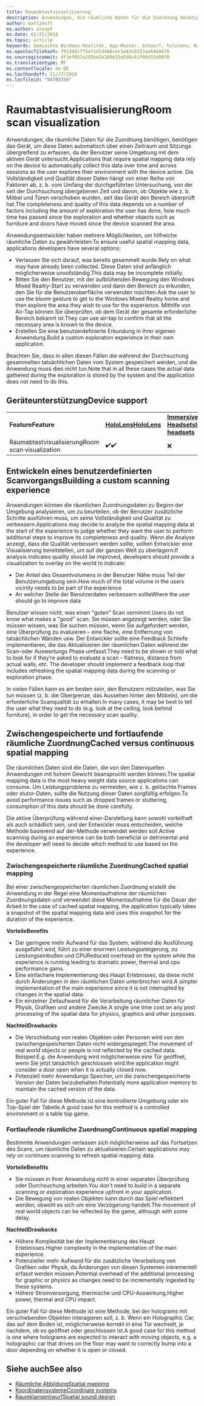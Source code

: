 ```yaml
---
title: Raumabtastvisualisierung
description: Anwendungen, die räumliche Daten für die Zuordnung benötigen, benötigen das Gerät, um diese Daten automatisch über einen Zeitraum und Sitzungs übergreifend zu erfassen, da der Benutzer seine Umgebung mit dem aktiven Gerät untersucht.
author: mattzmsft
ms.author: alexpf
ms.date: 03/21/2018
ms.topic: article
keywords: Gemischte Windows-Realität, App-Muster, Entwurf, hololens, Raum Überprüfung, räumliche Zuordnung, Mesh, Mixed Reality-Headset, Windows Mixed Reality-Headset, Virtual Reality-Headset, hololens
ms.openlocfilehash: f912ddcff5ef1d14468cec1e63c8153ae6460476
ms.sourcegitcommit: 4f3ef057a285be2e260615e5d6c41f00d15d08f8
ms.translationtype: MT
ms.contentlocale: de-DE
ms.lasthandoff: 11/17/2020
ms.locfileid: "94703356"
---
```

# <a name="room-scan-visualization"></a><span data-ttu-id="a8955-104">Raumabtastvisualisierung</span><span class="sxs-lookup"><span data-stu-id="a8955-104">Room scan visualization</span></span>

<span data-ttu-id="a8955-105">Anwendungen, die räumliche Daten für die Zuordnung benötigen, benötigen das Gerät, um diese Daten automatisch über einen Zeitraum und Sitzungs übergreifend zu erfassen, da der Benutzer seine Umgebung mit dem aktiven Gerät untersucht.</span><span class="sxs-lookup"><span data-stu-id="a8955-105">Applications that require spatial mapping data rely on the device to automatically collect this data over time and across sessions as the user explores their environment with the device active.</span></span> <span data-ttu-id="a8955-106">Die Vollständigkeit und Qualität dieser Daten hängt von einer Reihe von Faktoren ab, z. b. vom Umfang der durchgeführten Untersuchung, von der seit der Durchsuchung übergebenen Zeit und davon, ob Objekte wie z. b. Möbel und Türen verschoben wurden, seit das Gerät den Bereich überprüft hat.</span><span class="sxs-lookup"><span data-stu-id="a8955-106">The completeness and quality of this data depends on a number of factors including the amount of exploration the user has done, how much time has passed since the exploration and whether objects such as furniture and doors have moved since the device scanned the area.</span></span>

<span data-ttu-id="a8955-107">Anwendungsentwickler haben mehrere Möglichkeiten, um hilfreiche räumliche Daten zu gewährleisten:</span><span class="sxs-lookup"><span data-stu-id="a8955-107">To ensure useful spatial mapping data, applications developers have several options:</span></span>
* <span data-ttu-id="a8955-108">Verlassen Sie sich darauf, was bereits gesammelt wurde.</span><span class="sxs-lookup"><span data-stu-id="a8955-108">Rely on what may have already been collected.</span></span> <span data-ttu-id="a8955-109">Diese Daten sind anfänglich möglicherweise unvollständig.</span><span class="sxs-lookup"><span data-stu-id="a8955-109">This data may be incomplete initially.</span></span>
* <span data-ttu-id="a8955-110">Bitten Sie den Benutzer, mit der aufblühenden Bewegung den Windows Mixed Reality-Start zu verwenden und dann den Bereich zu erkunden, den Sie für die Benutzeroberfläche verwenden möchten.</span><span class="sxs-lookup"><span data-stu-id="a8955-110">Ask the user to use the bloom gesture to get to the Windows Mixed Reality home and then explore the area they wish to use for the experience.</span></span> <span data-ttu-id="a8955-111">Mithilfe von Air-Tap können Sie überprüfen, ob dem Gerät der gesamte erforderliche Bereich bekannt ist.</span><span class="sxs-lookup"><span data-stu-id="a8955-111">They can use air-tap to confirm that all the necessary area is known to the device.</span></span>
* <span data-ttu-id="a8955-112">Erstellen Sie eine benutzerdefinierte Erkundung in ihrer eigenen Anwendung.</span><span class="sxs-lookup"><span data-stu-id="a8955-112">Build a custom exploration experience in their own application.</span></span>

<span data-ttu-id="a8955-113">Beachten Sie, dass in allen diesen Fällen die während der Durchsuchung gesammelten tatsächlichen Daten vom System gespeichert werden, und die Anwendung muss dies nicht tun.</span><span class="sxs-lookup"><span data-stu-id="a8955-113">Note that in all these cases the actual data gathered during the exploration is stored by the system and the application does not need to do this.</span></span>

## <a name="device-support"></a><span data-ttu-id="a8955-114">Geräteunterstützung</span><span class="sxs-lookup"><span data-stu-id="a8955-114">Device support</span></span>

<table>
    <colgroup>
    <col width="33%" />
    <col width="33%" />
    <col width="33%" />
    </colgroup>
    <tr>
        <td><span data-ttu-id="a8955-115"><strong>Feature</strong></span><span class="sxs-lookup"><span data-stu-id="a8955-115"><strong>Feature</strong></span></span></td>
        <td><span data-ttu-id="a8955-116"><a href="../hololens-hardware-details.md"><strong>HoloLens</strong></a></span><span class="sxs-lookup"><span data-stu-id="a8955-116"><a href="../hololens-hardware-details.md"><strong>HoloLens</strong></a></span></span></td>
        <td><span data-ttu-id="a8955-117"><a href="../discover/immersive-headset-hardware-details.md"><strong>Immersive Headsets</strong></a></span><span class="sxs-lookup"><span data-stu-id="a8955-117"><a href="../discover/immersive-headset-hardware-details.md"><strong>Immersive headsets</strong></a></span></span></td>
    </tr>
     <tr>
        <td><span data-ttu-id="a8955-118">Raumabtastvisualisierung</span><span class="sxs-lookup"><span data-stu-id="a8955-118">Room scan visualization</span></span></td>
        <td><span data-ttu-id="a8955-119">✔️</span><span class="sxs-lookup"><span data-stu-id="a8955-119">✔️</span></span></td>
        <td>❌</td>
    </tr>
</table>



## <a name="building-a-custom-scanning-experience"></a><span data-ttu-id="a8955-120">Entwickeln eines benutzerdefinierten Scanvorgangs</span><span class="sxs-lookup"><span data-stu-id="a8955-120">Building a custom scanning experience</span></span>

<span data-ttu-id="a8955-121">Anwendungen können die räumlichen Zuordnungsdaten zu Beginn der Umgebung analysieren, um zu beurteilen, ob der Benutzer zusätzliche Schritte ausführen muss, um seine Vollständigkeit und Qualität zu verbessern.</span><span class="sxs-lookup"><span data-stu-id="a8955-121">Applications may decide to analyze the spatial mapping data at the start of the experience to judge whether they want the user to perform additional steps to improve its completeness and quality.</span></span> <span data-ttu-id="a8955-122">Wenn die Analyse anzeigt, dass die Qualität verbessert werden sollte, sollten Entwickler eine Visualisierung bereitstellen, um auf der ganzen Welt zu überlagern:</span><span class="sxs-lookup"><span data-stu-id="a8955-122">If analysis indicates quality should be improved, developers should provide a visualization to overlay on the world to indicate:</span></span>
* <span data-ttu-id="a8955-123">Der Anteil des Gesamtvolumens in der Benutzer Nähe muss Teil der Benutzerumgebung sein.</span><span class="sxs-lookup"><span data-stu-id="a8955-123">How much of the total volume in the users vicinity needs to be part of the experience</span></span>
* <span data-ttu-id="a8955-124">An welcher Stelle der Benutzerdaten verbessern sollte</span><span class="sxs-lookup"><span data-stu-id="a8955-124">Where the user should go to improve data</span></span>

<span data-ttu-id="a8955-125">Benutzer wissen nicht, was einen "guten" Scan vornimmt.</span><span class="sxs-lookup"><span data-stu-id="a8955-125">Users do not know what makes a "good" scan.</span></span> <span data-ttu-id="a8955-126">Sie müssen angezeigt werden, oder Sie müssen wissen, was Sie suchen müssen, wenn Sie aufgefordert werden, eine Überprüfung zu evaluieren – eine flache, eine Entfernung von tatsächlichen Wänden usw. Der Entwickler sollte eine Feedback Schleife implementieren, die das Aktualisieren der räumlichen Daten während der Scan-oder Auswertungs Phase umfasst.</span><span class="sxs-lookup"><span data-stu-id="a8955-126">They need to be shown or told what to look for if they’re asked to evaluate a scan – flatness, distance from actual walls, etc. The developer should implement a feedback loop that includes refreshing the spatial mapping data during the scanning or exploration phase.</span></span>

<span data-ttu-id="a8955-127">In vielen Fällen kann es am besten sein, den Benutzern mitzuteilen, was Sie tun müssen (z. b. die Obergrenze, das Aussehen hinter den Möbeln), um die erforderliche Scanqualität zu erhalten.</span><span class="sxs-lookup"><span data-stu-id="a8955-127">In many cases, it may be best to tell the user what they need to do (e.g. look at the ceiling, look behind furniture), in order to get the necessary scan quality.</span></span>

## <a name="cached-versus-continuous-spatial-mapping"></a><span data-ttu-id="a8955-128">Zwischengespeicherte und fortlaufende räumliche Zuordnung</span><span class="sxs-lookup"><span data-stu-id="a8955-128">Cached versus continuous spatial mapping</span></span>

<span data-ttu-id="a8955-129">Die räumlichen Daten sind die Daten, die von den Datenquellen Anwendungen mit hohem Gewicht beansprucht werden können.</span><span class="sxs-lookup"><span data-stu-id="a8955-129">The spatial mapping data is the most heavy weight data source applications can consume.</span></span> <span data-ttu-id="a8955-130">Um Leistungsprobleme zu vermeiden, wie z. b. gelöschte Frames oder stutor-Daten, sollte die Nutzung dieser Daten sorgfältig erfolgen.</span><span class="sxs-lookup"><span data-stu-id="a8955-130">To avoid performance issues such as dropped frames or stuttering, consumption of this data should be done carefully.</span></span>

<span data-ttu-id="a8955-131">Die aktive Überprüfung während einer-Darstellung kann sowohl vorteilhaft als auch schädlich sein, und der Entwickler muss entscheiden, welche Methode basierend auf der-Methode verwendet werden soll.</span><span class="sxs-lookup"><span data-stu-id="a8955-131">Active scanning during an experience can be both beneficial or detrimental and the developer will need to decide which method to use based on the experience.</span></span>

### <a name="cached-spatial-mapping"></a><span data-ttu-id="a8955-132">Zwischengespeicherte räumliche Zuordnung</span><span class="sxs-lookup"><span data-stu-id="a8955-132">Cached spatial mapping</span></span>

<span data-ttu-id="a8955-133">Bei einer zwischengespeicherten räumlichen Zuordnung erstellt die Anwendung in der Regel eine Momentaufnahme der räumlichen Zuordnungsdaten und verwendet diese Momentaufnahme für die Dauer der Arbeit.</span><span class="sxs-lookup"><span data-stu-id="a8955-133">In the case of cached spatial mapping, the application typically takes a snapshot of the spatial mapping data and uses this snapshot for the duration of the experience.</span></span>

<span data-ttu-id="a8955-134">**Vorteile**</span><span class="sxs-lookup"><span data-stu-id="a8955-134">**Benefits**</span></span>
* <span data-ttu-id="a8955-135">Der geringere mehr Aufwand für das System, während die Ausführung ausgeführt wird, führt zu einer enormen Leistungssteigerung, zu Leistungseinbußen und CPU</span><span class="sxs-lookup"><span data-stu-id="a8955-135">Reduced overhead on the system while the experience is running leading to dramatic power, thermal and cpu performance gains.</span></span>
* <span data-ttu-id="a8955-136">Eine einfachere Implementierung des Haupt Erlebnisses, da diese nicht durch Änderungen in den räumlichen Daten unterbrochen wird.</span><span class="sxs-lookup"><span data-stu-id="a8955-136">A simpler implementation of the main experience since it is not interrupted by changes in the spatial data.</span></span>
* <span data-ttu-id="a8955-137">Ein einzelner Zeitaufwand für die Verarbeitung räumlicher Daten für Physik, Grafiken und andere Zwecke.</span><span class="sxs-lookup"><span data-stu-id="a8955-137">A single one time cost on any post processing of the spatial data for physics, graphics and other purposes.</span></span>

<span data-ttu-id="a8955-138">**Nachteil**</span><span class="sxs-lookup"><span data-stu-id="a8955-138">**Drawbacks**</span></span>
* <span data-ttu-id="a8955-139">Die Verschiebung von realen Objekten oder Personen wird von den zwischengespeicherten Daten nicht widergespiegelt.</span><span class="sxs-lookup"><span data-stu-id="a8955-139">The movement of real world objects or people is not reflected by the cached data.</span></span> <span data-ttu-id="a8955-140">Beispiel:</span><span class="sxs-lookup"><span data-stu-id="a8955-140">E.g.</span></span> <span data-ttu-id="a8955-141">die Anwendung wird möglicherweise eine Tür geöffnet, wenn Sie jetzt tatsächlich geschlossen wird.</span><span class="sxs-lookup"><span data-stu-id="a8955-141">the application might consider a door open when it is actually closed now.</span></span>
* <span data-ttu-id="a8955-142">Potenziell mehr Anwendungs Speicher, um die zwischengespeicherte Version der Daten beizubehalten.</span><span class="sxs-lookup"><span data-stu-id="a8955-142">Potentially more application memory to maintain the cached version of the data.</span></span>

<span data-ttu-id="a8955-143">Ein guter Fall für diese Methode ist eine kontrollierte Umgebung oder ein Top-Spiel der Tabelle.</span><span class="sxs-lookup"><span data-stu-id="a8955-143">A good case for this method is a controlled environment or a table top game.</span></span>

### <a name="continuous-spatial-mapping"></a><span data-ttu-id="a8955-144">Fortlaufende räumliche Zuordnung</span><span class="sxs-lookup"><span data-stu-id="a8955-144">Continuous spatial mapping</span></span>

<span data-ttu-id="a8955-145">Bestimmte Anwendungen verlassen sich möglicherweise auf das Fortsetzen des Scans, um räumliche Daten zu aktualisieren.</span><span class="sxs-lookup"><span data-stu-id="a8955-145">Certain applications may rely on continues scanning to refresh spatial mapping data.</span></span>

<span data-ttu-id="a8955-146">**Vorteile**</span><span class="sxs-lookup"><span data-stu-id="a8955-146">**Benefits**</span></span>
* <span data-ttu-id="a8955-147">Sie müssen in Ihrer Anwendung nicht in einer separaten Überprüfung oder Durchsuchung arbeiten.</span><span class="sxs-lookup"><span data-stu-id="a8955-147">You don't need to build in a separate scanning or exploration experience upfront in your application.</span></span>
* <span data-ttu-id="a8955-148">Die Bewegung von realen Objekten kann durch das Spiel reflektiert werden, obwohl es sich um eine Verzögerung handelt.</span><span class="sxs-lookup"><span data-stu-id="a8955-148">The movement of real world objects can be reflected by the game, although with some delay.</span></span>

<span data-ttu-id="a8955-149">**Nachteil**</span><span class="sxs-lookup"><span data-stu-id="a8955-149">**Drawbacks**</span></span>
* <span data-ttu-id="a8955-150">Höhere Komplexität bei der Implementierung des Haupt Erlebnisses.</span><span class="sxs-lookup"><span data-stu-id="a8955-150">Higher complexity in the implementation of the main experience.</span></span>
* <span data-ttu-id="a8955-151">Potenzieller mehr Aufwand für die zusätzliche Verarbeitung von Grafiken oder Physik, da Änderungen von diesen Systemen inkrementell erfasst werden müssen.</span><span class="sxs-lookup"><span data-stu-id="a8955-151">Potential overhead of the additional processing for graphic or physics as changes need to be incrementally ingested by these systems.</span></span>
* <span data-ttu-id="a8955-152">Höhere Stromversorgung, thermische und CPU-Auswirkung.</span><span class="sxs-lookup"><span data-stu-id="a8955-152">Higher power, thermal and CPU impact.</span></span>

<span data-ttu-id="a8955-153">Ein guter Fall für diese Methode ist eine Methode, bei der holograms mit verschiebenden Objekten interagieren soll, z. b. Wenn ein Holographic Car, das auf dem Boden ist, möglicherweise korrekt in eine Tür wechselt, je nachdem, ob es geöffnet oder geschlossen ist.</span><span class="sxs-lookup"><span data-stu-id="a8955-153">A good case for this method is one where holograms are expected to interact with moving objects, e.g. a holographic car that drives on the floor may want to correctly bump into a door depending on whether it is open or closed.</span></span>

## <a name="see-also"></a><span data-ttu-id="a8955-154">Siehe auch</span><span class="sxs-lookup"><span data-stu-id="a8955-154">See also</span></span>
* [<span data-ttu-id="a8955-155">Räumliche Abbildung</span><span class="sxs-lookup"><span data-stu-id="a8955-155">Spatial mapping</span></span>](spatial-mapping.md)
* [<span data-ttu-id="a8955-156">Koordinatensysteme</span><span class="sxs-lookup"><span data-stu-id="a8955-156">Coordinate systems</span></span>](coordinate-systems.md)
* [<span data-ttu-id="a8955-157">Raumklangentwurf</span><span class="sxs-lookup"><span data-stu-id="a8955-157">Spatial sound design</span></span>](spatial-sound-design.md)
